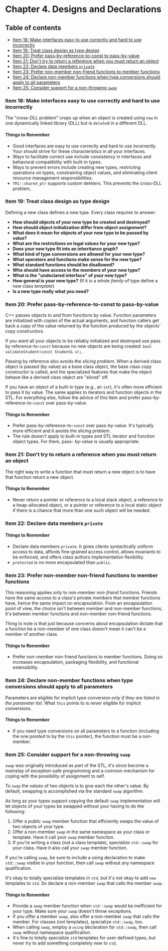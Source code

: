 # Chapter 4. Designs and Declarations

## Table of contents
* [Item 18: Make interfaces easy to use correctly and hard to use incorrectly](#item-18-make-interfaces-easy-to-use-correctly-and-hard-to-use-incorrectly)
* [Item 19: Treat class design as type design](#item-19-treat-class-design-as-type-design)
* [Item 20: Prefer pass-by-reference-to-const to pass-by-value](#item-20-prefer-pass-by-reference-to-const-to-pass-by-value)
* [Item 21: Don't try to return a reference when you must return an object](#item-21-dont-try-to-return-a-reference-when-you-must-return-an-object)
* [Item 22: Declare data members `private`](#item-22-declare-data-members-private)
* [Item 23: Prefer non-member non-friend functions to member functions](#item-23-prefer-non-member-non-friend-functions-to-member-functions)
* [Item 24: Declare non-member functions when type conversions should apply to all parameters](#item-24-declare-non-member-functions-when-type-conversions-should-apply-to-all-parameters)
* [Item 25: Consider support for a non-throwing `swap`](#item-25-consider-support-for-a-non-throwing-swap)

### Item 18: Make interfaces easy to use correctly and hard to use incorrectly

The "cross-DLL problem" crops up when an object is created using `new` in one dynamically linked library (DLL) but is `delete`d  in a different DLL.

#### Things to Remember
* Good interfaces are easy to use correctly and hard to use incorrectly. Your should strive for these characteristics in all your interfaces.
* Ways to facilitate correct use include consistency in interfaces and behavioral compatibility with built-in types.
* Ways to prevent errors include creating new types, restricting operations on types, constraining object values, and eliminating client resource management responsibilities.
* `TR1::shared_ptr` supports custom deleters. This prevents the cross-DLL problem,

### Item 19: Treat class design as type design

Defining a new class defines a new type. Every class requires to answer:
* **How should objects of your new type be created and destroyed?**
* **How should object initialization differ from object assignment?**
* **What does it mean for objects of your new type to be passed by value?**
* **What are the restrictions on legal values for your new type?**
* **Does your new type fit into an inheritance graph?**
* **What kind of type conversions are allowed for your new type?**
* **What operators and functions make sense for the new type?**
* **What standard functions should be disallowed?**
* **Who should have access to the members of your new type?**
* **What is the "undeclared interface" of your new type?**
* **How general is your new type?** (If it is a whole *family* of type define a new class *template*)
* **Is a new type really what you need?**

### Item 20: Prefer pass-by-reference-to-const to pass-by-value

C++ passes objects to and from functions by value. Function parameters are initialized with *copies* of the actual arguments, and function callers get back a *copy* of the value returned by the function produced by the objects' copy constructors.

If you *want* all your objects to be reliably initialized and destroyed use pass by reference-to-`const` because no new objects are being created: `bool validateStudent(const Student& s);`.

Passing by reference also avoids the *slicing problem*. When a derived class object is passed (by value) as a base class object, the base class copy constructor is called, and the specialized features that make the object behave like a derived class object are "sliced" off.

If you have an object of a built-in type (e.g., an `int`), it's often more efficient to pass it by value. The same applies to iterators and function objects in the STL. For everything else, follow the advice of this Item and prefer pass-by-reference-to-`const` over pass-by-value.

#### Things to Remember
* Prefer pass-by-reference-to-`const` over pass-by-value. It's typically more efficient and it avoids the slicing problem.
* The rule doesn't apply to built-in types and STL iterator and function object types. For them, pass- by-value is usually appropriate.

### Item 21: Don't try to return a reference when you must return an object

The right way to write a function that must return a new object is to have that function return a new object.

#### Things to Remember
* Never return a pointer or reference to a local stack object, a reference to a heap-allocated object, or a pointer or reference to a local static object if there is a chance that more than one such object will be needed.

### Item 22: Declare data members `private`

#### Things to Remember
* Declare data members `private`. It gives clients syntactically uniform access to data, affords fine-grained access control, allows invariants to be enforced, and offers class authors implementation flexibility.
* `protected` is no more encapsulated than `public`.

### Item 23: Prefer non-member non-friend functions to member functions

This reasoning applies only to non-member *non-friend* functions. Friends have the same access to a class's private members that member functions have, hence the same impact on encapsulation. From an encapsulation point of view, the choice isn't between member and non-member functions, it's between member functions and non-member non-friend functions.

Thing to note is that just because concerns about encapsulation dictate that a function be a non-member of one class doesn't mean it can't be a member of another class.

#### Things to Remember
* Prefer non-member non-friend functions to member functions. Doing so increases encapsulation, packaging flexibility, and functional extensibility.

### Item 24: Declare non-member functions when type conversions should apply to all parameters

Parameters are eligible for implicit type conversion *only if they are listed in the parameter list*. What `this` points to is *never* eligible for implicit conversions.

#### Things to Remember
* If you need type conversions on all parameters to a function (including the one pointed to by the `this` pointer), the function must be a non-member.

### Item 25: Consider support for a non-throwing `swap`

`swap` was originally introduced as part of the STL, it's since become a mainstay of exception-safe programming and a common mechanism for coping with the possibility of assignment to self.

To `swap` the values of two objects is to give each the other's value. By default, swapping is accomplished via the standard `swap` algorithm.

As long as your types support copying the default `swap` implementation will let objects of your types be swapped without your having to do the following:

1. Offer a public `swap` member function that efficiently swaps the value of two objects of your type.
2. Offer a non-member `swap` in the same namespace as your class or template. Have it call your `swap` member function.
3. If you're writing a class (not a class template), specialize `std::swap` for your class. Have it also call your `swap` member function.

If you're calling `swap`, be sure to include a using declaration to make `std::swap` visible in your function, then call `swap` without any namespace qualification.

It's okay to totally specialize templates in `std`, but it's not okay to add `new` templates to `std`. So declare a non-member `swap` that calls the member `swap`.

#### Things to Remember
* Provide a `swap` member function when `std::swap` would be inefficient for your type. Make sure your `swap` doesn't throw exceptions.
* If you offer a member `swap`, also offer a non-member `swap` that calls the member. For classes (not templates), specialize `std::swap`, too.
* When calling `swap`, employ a `using` declaration for `std::swap`, then call `swap` without namespace qualification.
* It's fine to totally specialize `std` templates for user-defined types, but never try to add something completely new to `std`.
